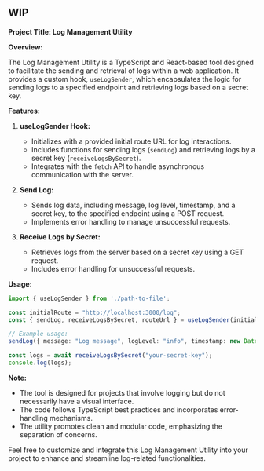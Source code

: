 WIP
---

**Project Title: Log Management Utility**

**Overview:**

The Log Management Utility is a TypeScript and React-based tool designed to facilitate the sending and retrieval of logs within a web application. It provides a custom hook, `useLogSender`, which encapsulates the logic for sending logs to a specified endpoint and retrieving logs based on a secret key.

**Features:**

1. **useLogSender Hook:**
   - Initializes with a provided initial route URL for log interactions.
   - Includes functions for sending logs (`sendLog`) and retrieving logs by a secret key (`receiveLogsBySecret`).
   - Integrates with the `fetch` API to handle asynchronous communication with the server.

2. **Send Log:**
   - Sends log data, including message, log level, timestamp, and a secret key, to the specified endpoint using a POST request.
   - Implements error handling to manage unsuccessful requests.

3. **Receive Logs by Secret:**
   - Retrieves logs from the server based on a secret key using a GET request.
   - Includes error handling for unsuccessful requests.

**Usage:**

```typescript
import { useLogSender } from './path-to-file';

const initialRoute = "http://localhost:3000/log";
const { sendLog, receiveLogsBySecret, routeUrl } = useLogSender(initialRoute);

// Example usage:
sendLog({ message: "Log message", logLevel: "info", timestamp: new Date(), secret: "your-secret-key" });

const logs = await receiveLogsBySecret("your-secret-key");
console.log(logs);
```

**Note:**
- The tool is designed for projects that involve logging but do not necessarily have a visual interface.
- The code follows TypeScript best practices and incorporates error-handling mechanisms.
- The utility promotes clean and modular code, emphasizing the separation of concerns.

Feel free to customize and integrate this Log Management Utility into your project to enhance and streamline log-related functionalities.
